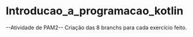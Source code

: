 # Introducao_a_programacao_kotlin


--Atividade de PAM2--
Criação das 8 branchs para cada exercício feito.
